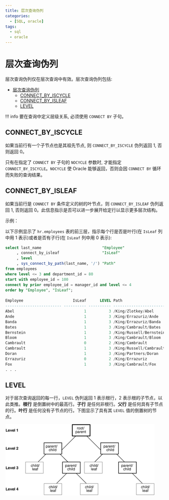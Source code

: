 ```yaml
---
title: 层次查询伪列
categories:
  - [SQL, oracle]
tags:
  - sql
  - oracle
---
```


# 层次查询伪列

层次查询伪列仅在层次查询中有效。层次查询伪列包括:

- [层次查询伪列](#层次查询伪列)
  - [CONNECT\_BY\_ISCYCLE](#connect_by_iscycle)
  - [CONNECT\_BY\_ISLEAF](#connect_by_isleaf)
  - [LEVEL](#level)

!!! info
    要在查询中定义层级关系, 必须使用 `CONNECT BY` 子句。


## CONNECT_BY_ISCYCLE

如果当前行有一个子节点也是其祖先节点, 则 `CONNECT_BY_ISCYCLE` 伪列返回 1, 否则返回 0。 

只有在指定了 `CONNECT BY` 子句的 `NOCYCLE` 参数时, 才能指定 `CONNECT_BY_ISCYCLE`。`NOCYCLE` 使 Oracle 能够返回，否则会因 `CONNECT BY` 循环而失败的查询结果。


## CONNECT_BY_ISLEAF

如果当前行是 `CONNECT BY` 条件定义的树的叶节点，则 `CONNECT_BY_ISLEAF` 伪列返回 1, 否则返回 0。此信息指示是否可以进一步展开给定行以显示更多层次结构。

示例：

以下示例显示了 `hr.employees` 表的前三层，指示每个行是否是叶行(在 `IsLeaf` 列中用 1 表示)或者是否有子行(在 `IsLeaf` 列中用 0 表示):

```sql
select last_name                           "Employee"
     , connect_by_isleaf                   "IsLeaf"
     , level
     , sys_connect_by_path(last_name, '/') "Path"
from employees
where level <= 3 and department_id = 80
start with employee_id = 100
connect by prior employee_id = manager_id and level <= 4
order by "Employee", "IsLeaf";

Employee                      IsLeaf      LEVEL Path  
------------------------- ---------- ---------- -------------------------
Abel                               1          3 /King/Zlotkey/Abel
Ande                               1          3 /King/Errazuriz/Ande  
Banda                              1          3 /King/Errazuriz/Banda
Bates                              1          3 /King/Cambrault/Bates
Bernstein                          1          3 /King/Russell/Bernstein
Bloom                              1          3 /King/Cambrault/Bloom
Cambrault                          0          2 /King/Cambrault  
Cambrault                          1          3 /King/Russell/Cambrault
Doran                              1          3 /King/Partners/Doran
Errazuriz                          0          2 /King/Errazuriz
Fox                                1          3 /King/Cambrault/Fox
. . .

```


## LEVEL

对于层次查询返回的每一行，`LEVEL` 伪列返回 1 表示根行，2 表示根的子节点，以此类推。**根行** 是倒置树中的最高行。**子行** 是任何非根行。**父行** 是任何具有子节点的行。**叶行** 是任何没有子节点的行。下图显示了具有其 `LEVEL` 值的倒置树的节点。

![层次树](./assets/sqlrf001.gif)

